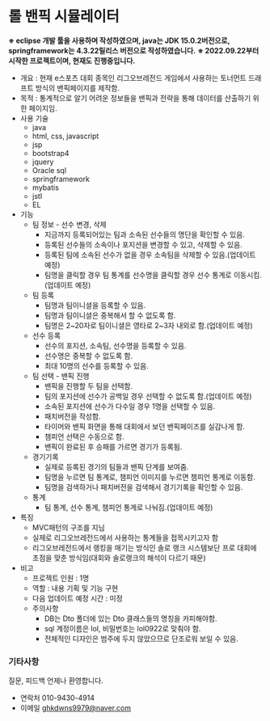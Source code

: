# 롤 밴픽 시뮬레이터
**※ eclipse 개발 툴을 사용하며 작성하였으며, java는 JDK 15.0.2버전으로, springframework는 4.3.22릴리스 버전으로 작성하였습니다.**
**※ 2022.09.22부터 시작한 프로젝트이며, 현재도 진행중입니다.**

* 개요 : 현재 e스포츠 대회 종목인 리그오브레전드 게임에서 사용하는 토너먼트 드래프트 방식의 밴픽페이지를 제작함.
* 목적 : 통계적으로 알기 어려운 정보들을 밴픽과 전략을 통해 데이터를 산출하기 위한 페이지임.
* 사용 기술
  * java
  * html, css, javascript
  * jsp
  * bootstrap4
  * jquery
  * Oracle sql
  * springframework
  * mybatis
  * jstl
  * EL
* 기능
  * 팀 정보 - 선수 변경, 삭제
    * 지금까지 등록되어있는 팀과 소속된 선수들의 명단을 확인할 수 있음.
    * 등록된 선수들의 소속이나 포지션을 변경할 수 있고, 삭제할 수 있음.
    * 등록된 팀에 소속된 선수가 없을 경우 소속팀을 삭제할 수 있음.(업데이트 예정)
    * 팀명을 클릭할 경우 팀 통계를 선수명을 클릭할 경우 선수 통계로 이동시킴.(업데이트 예정)
  * 팀 등록
    * 팀명과 팀이니셜을 등록할 수 있음.
    * 팀명과 팀이니셜은 중복해서 할 수 없도록 함.
    * 팀명은 2~20자로 팀이니셜은 영타로 2~3자 내외로 함.(업데이트 예정)
  * 선수 등록
    * 선수의 포지션, 소속팀, 선수명을 등록할 수 있음.
    * 선수명은 중복할 수 없도록 함.
    * 최대 10명의 선수를 등록할 수 있음.
  * 팀 선택 - 밴픽 진행
    * 밴픽을 진행할 두 팀을 선택함.
    * 팀의 포지션에 선수가 공백일 경우 선택할 수 없도록 함.(업데이트 예정)
    * 소속된 포지션에 선수가 다수일 경우 1명을 선택할 수 있음.
    * 패치버전을 작성함.
    * 타이머와 밴픽 화면을 통해 대회에서 보던 밴픽페이즈를 실감나게 함.
    * 챔피언 선택은 수동으로 함.
    * 밴픽이 완료된 후 승패를 가르면 경기가 등록됨.
  * 경기기록
    * 실제로 등록된 경기의 팀들과 밴픽 단계를 보여줌.
    * 팀명을 누르면 팀 통계로, 챔피언 이미지를 누르면 챔피언 통계로 이동함.
    * 팀명을 검색하거나 패치버전을 검색해서 경기기록을 확인할 수 있음.
  * 통계
    * 팀 통계, 선수 통계, 챔피언 통계로 나눠짐.(업데이트 예정)
* 특징
  * MVC패턴의 구조를 지님
  * 실제로 리그오브레전드에서 사용하는 통계들을 접목시키고자 함
  * 리그오브레전드에서 랭킹을 매기는 방식인 솔로 랭크 시스템보단 프로 대회에 초점을 맞춘 방식임(대회와 솔로랭크의 해석이 다르기 때문)
* 비고
  * 프로젝트 인원 : 1명
  * 역할 : 내용 기획 및 기능 구현
  * 다음 업데이트 예정 시간 : 미정
  * 주의사항
    * DB는 Dto 폴더에 있는 Dto 클래스들의 명칭을 카피해야함.
    * sql 계정이름은 lol, 비밀번호는 lol0922로 맞춰야 함.
    * 전체적인 디자인은 범주에 두지 않았으므로 단조로워 보일 수 있음.

### 기타사항
질문, 피드백 언제나 환영합니다.
* 연락처 010-9430-4914
* 이메일 ghkdwns9979@naver.com

